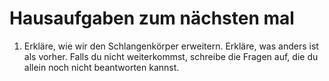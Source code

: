 # Hausaufgaben zum nächsten mal

1. Erkläre, wie wir den Schlangenkörper erweitern. Erkläre, was anders ist als vorher. Falls du nicht weiterkommst, schreibe die Fragen auf, die du allein noch nicht beantworten kannst.

